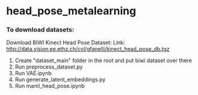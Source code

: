 # head_pose_metalearning

### To download datasets:
Download BIWI Kinect Head Pose Dataset:
Link: http://data.vision.ee.ethz.ch/cvl/gfanelli/kinect_head_pose_db.tgz

1. Create "dataset_main" folder in the root and put biwi dataset over there
2. Run preprocess_dataset.py
3. Run VAE.ipynb
4. Run generate_latent_embeddings.py
5. Run maml_head_pose.ipynb
